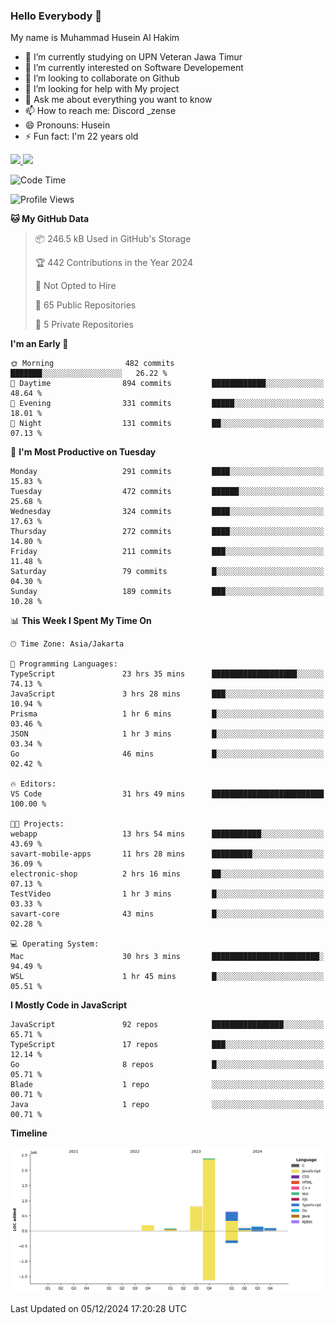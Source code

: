 ### Hello Everybody 👋

My name is Muhammad Husein Al Hakim

- 🔭 I’m currently studying on UPN Veteran Jawa Timur
- 🌱 I’m currently interested on Software Developement
- 👯 I’m looking to collaborate on Github
- 🤔 I’m looking for help with My project
- 💬 Ask me about everything you want to know
- 📫 How to reach me: Discord _zense
- 😄 Pronouns: Husein
- ⚡ Fun fact: I'm 22 years old

<p align="left">
<a href="https://github.com/huseinhq">
  <img height="180em" src="https://github-readme-stats-eight-theta.vercel.app/api?username=huseinhq&show_icons=true&theme=algolia&include_all_commits=true&count_private=true"/>
  <img height="180em" src="https://github-readme-stats-eight-theta.vercel.app/api/top-langs/?username=huseinhq&layout=compact&langs_count=8&theme=algolia"/>
</a>
</p>

<!--START_SECTION:waka-->
![Code Time](http://img.shields.io/badge/Code%20Time-1%2C663%20hrs%2048%20mins-blue)

![Profile Views](http://img.shields.io/badge/Profile%20Views-0-blue)

**🐱 My GitHub Data** 

> 📦 246.5 kB Used in GitHub's Storage 
 > 
> 🏆 442 Contributions in the Year 2024
 > 
> 🚫 Not Opted to Hire
 > 
> 📜 65 Public Repositories 
 > 
> 🔑 5 Private Repositories 
 > 
**I'm an Early 🐤** 

```text
🌞 Morning                482 commits         ███████░░░░░░░░░░░░░░░░░░   26.22 % 
🌆 Daytime                894 commits         ████████████░░░░░░░░░░░░░   48.64 % 
🌃 Evening                331 commits         █████░░░░░░░░░░░░░░░░░░░░   18.01 % 
🌙 Night                  131 commits         ██░░░░░░░░░░░░░░░░░░░░░░░   07.13 % 
```
📅 **I'm Most Productive on Tuesday** 

```text
Monday                   291 commits         ████░░░░░░░░░░░░░░░░░░░░░   15.83 % 
Tuesday                  472 commits         ██████░░░░░░░░░░░░░░░░░░░   25.68 % 
Wednesday                324 commits         ████░░░░░░░░░░░░░░░░░░░░░   17.63 % 
Thursday                 272 commits         ████░░░░░░░░░░░░░░░░░░░░░   14.80 % 
Friday                   211 commits         ███░░░░░░░░░░░░░░░░░░░░░░   11.48 % 
Saturday                 79 commits          █░░░░░░░░░░░░░░░░░░░░░░░░   04.30 % 
Sunday                   189 commits         ███░░░░░░░░░░░░░░░░░░░░░░   10.28 % 
```


📊 **This Week I Spent My Time On** 

```text
🕑︎ Time Zone: Asia/Jakarta

💬 Programming Languages: 
TypeScript               23 hrs 35 mins      ███████████████████░░░░░░   74.13 % 
JavaScript               3 hrs 28 mins       ███░░░░░░░░░░░░░░░░░░░░░░   10.94 % 
Prisma                   1 hr 6 mins         █░░░░░░░░░░░░░░░░░░░░░░░░   03.46 % 
JSON                     1 hr 3 mins         █░░░░░░░░░░░░░░░░░░░░░░░░   03.34 % 
Go                       46 mins             █░░░░░░░░░░░░░░░░░░░░░░░░   02.42 % 

🔥 Editors: 
VS Code                  31 hrs 49 mins      █████████████████████████   100.00 % 

🐱‍💻 Projects: 
webapp                   13 hrs 54 mins      ███████████░░░░░░░░░░░░░░   43.69 % 
savart-mobile-apps       11 hrs 28 mins      █████████░░░░░░░░░░░░░░░░   36.09 % 
electronic-shop          2 hrs 16 mins       ██░░░░░░░░░░░░░░░░░░░░░░░   07.13 % 
TestVideo                1 hr 3 mins         █░░░░░░░░░░░░░░░░░░░░░░░░   03.33 % 
savart-core              43 mins             █░░░░░░░░░░░░░░░░░░░░░░░░   02.28 % 

💻 Operating System: 
Mac                      30 hrs 3 mins       ████████████████████████░   94.49 % 
WSL                      1 hr 45 mins        █░░░░░░░░░░░░░░░░░░░░░░░░   05.51 % 
```

**I Mostly Code in JavaScript** 

```text
JavaScript               92 repos            ████████████████░░░░░░░░░   65.71 % 
TypeScript               17 repos            ███░░░░░░░░░░░░░░░░░░░░░░   12.14 % 
Go                       8 repos             █░░░░░░░░░░░░░░░░░░░░░░░░   05.71 % 
Blade                    1 repo              ░░░░░░░░░░░░░░░░░░░░░░░░░   00.71 % 
Java                     1 repo              ░░░░░░░░░░░░░░░░░░░░░░░░░   00.71 % 
```



**Timeline**

![Lines of Code chart](https://raw.githubusercontent.com/HuseinHQ/HuseinHQ/main/assets/bar_graph.png)


 Last Updated on 05/12/2024 17:20:28 UTC
<!--END_SECTION:waka-->
